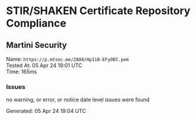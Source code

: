 # STIR/SHAKEN Certificate Repository Compliance

## Martini Security

Name: `https://p.mtsec.me/2884/HpIiB-EFyOBI.pem`\
Tested At: 05 Apr 24 19:01 UTC\
Time: 165ms

### Issues

no warning, or error, or notice date level issues were found

Generated: 05 Apr 24 19:04 UTC